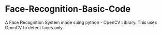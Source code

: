 # Face-Recognition-Basic-Code
A Face Recognition System made suing python - OpenCV Library. 
This uses OpenCV to detect faces only. 
